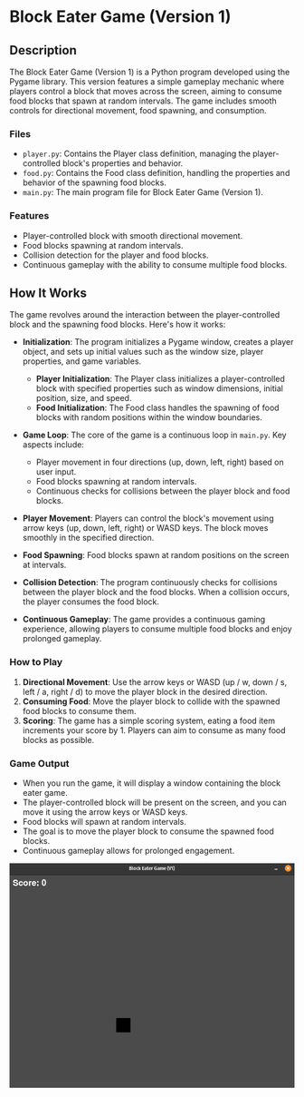 # Block Eater Game (Version 1)

## Description

The Block Eater Game (Version 1) is a Python program developed using the Pygame library. This version features a simple gameplay mechanic where players control a block that moves across the screen, aiming to consume food blocks that spawn at random intervals. The game includes smooth controls for directional movement, food spawning, and consumption.

### Files

- `player.py`: Contains the Player class definition, managing the player-controlled block's properties and behavior.
- `food.py`: Contains the Food class definition, handling the properties and behavior of the spawning food blocks.
- `main.py`: The main program file for Block Eater Game (Version 1).

### Features

- Player-controlled block with smooth directional movement.
- Food blocks spawning at random intervals.
- Collision detection for the player and food blocks.
- Continuous gameplay with the ability to consume multiple food blocks.

## How It Works

The game revolves around the interaction between the player-controlled block and the spawning food blocks. Here's how it works:

- **Initialization**: The program initializes a Pygame window, creates a player object, and sets up initial values such as the window size, player properties, and game variables.
   - **Player Initialization**: The Player class initializes a player-controlled block with specified properties such as window dimensions, initial position, size, and speed.
   - **Food Initialization**: The Food class handles the spawning of food blocks with random positions within the window boundaries.

- **Game Loop**: The core of the game is a continuous loop in `main.py`. Key aspects include:
   - Player movement in four directions (up, down, left, right) based on user input.
   - Food blocks spawning at random intervals.
   - Continuous checks for collisions between the player block and food blocks.

- **Player Movement**: Players can control the block's movement using arrow keys (up, down, left, right) or WASD keys. The block moves smoothly in the specified direction.

- **Food Spawning**: Food blocks spawn at random positions on the screen at intervals.

- **Collision Detection**: The program continuously checks for collisions between the player block and the food blocks. When a collision occurs, the player consumes the food block.

- **Continuous Gameplay**: The game provides a continuous gaming experience, allowing players to consume multiple food blocks and enjoy prolonged gameplay.

### How to Play

1. **Directional Movement**: Use the arrow keys or WASD (up / w, down / s, left / a, right / d) to move the player block in the desired direction.
2. **Consuming Food**: Move the player block to collide with the spawned food blocks to consume them.
3. **Scoring**: The game has a simple scoring system, eating a food item increments your score by 1. Players can aim to consume as many food blocks as possible.

### Game Output

- When you run the game, it will display a window containing the block eater game.
- The player-controlled block will be present on the screen, and you can move it using the arrow keys or WASD keys.
- Food blocks will spawn at random intervals.
- The goal is to move the player block to consume the spawned food blocks.
- Continuous gameplay allows for prolonged engagement.

![Block Eater Output](output/block-eater-output.gif)